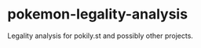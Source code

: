 pokemon-legality-analysis
=========================

Legality analysis for pokily.st and possibly other projects.

